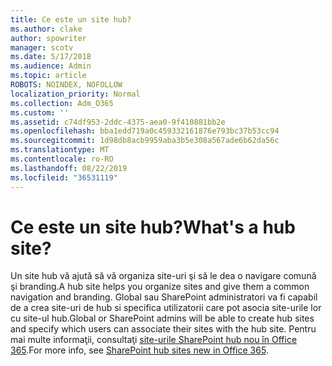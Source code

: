 ```yaml
---
title: Ce este un site hub?
ms.author: clake
author: spowriter
manager: scotv
ms.date: 5/17/2018
ms.audience: Admin
ms.topic: article
ROBOTS: NOINDEX, NOFOLLOW
localization_priority: Normal
ms.collection: Adm_O365
ms.custom: ''
ms.assetid: c74df953-2ddc-4375-aea0-9f410881bb2e
ms.openlocfilehash: bba1edd719a0c459332161876e793bc37b53cc94
ms.sourcegitcommit: 1d98db8acb9959aba3b5e308a567ade6b62da56c
ms.translationtype: MT
ms.contentlocale: ro-RO
ms.lasthandoff: 08/22/2019
ms.locfileid: "36531119"
---
```

# <a name="whats-a-hub-site"></a><span data-ttu-id="3d34d-102">Ce este un site hub?</span><span class="sxs-lookup"><span data-stu-id="3d34d-102">What's a hub site?</span></span>

<span data-ttu-id="3d34d-103">Un site hub vă ajută să vă organiza site-uri şi să le dea o navigare comună şi branding.</span><span class="sxs-lookup"><span data-stu-id="3d34d-103">A hub site helps you organize sites and give them a common navigation and branding.</span></span> <span data-ttu-id="3d34d-104">Global sau SharePoint administratori va fi capabil de a crea site-uri de hub si specifica utilizatorii care pot asocia site-urile lor cu site-ul hub.</span><span class="sxs-lookup"><span data-stu-id="3d34d-104">Global or SharePoint admins will be able to create hub sites and specify which users can associate their sites with the hub site.</span></span> <span data-ttu-id="3d34d-105">Pentru mai multe informaţii, consultaţi [site-urile SharePoint hub nou în Office 365](https://go.microsoft.com/fwlink/?linkid=869388).</span><span class="sxs-lookup"><span data-stu-id="3d34d-105">For more info, see [SharePoint hub sites new in Office 365](https://go.microsoft.com/fwlink/?linkid=869388).</span></span>
  

